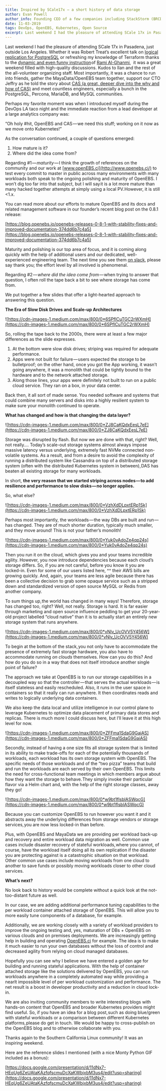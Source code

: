 ```yaml
---
title: Inspired by SCale17x — a short history of data storage
author: Evan Powell
author_info: Founding CEO of a few companies including StackStorm (BRCD) and Nexenta — and CEO & Chairman of OpenEBS/MayaData. ML and DevOps and Python, oh my!
date: 11-03-2019
tags: DevOps, OpenEBS, Kubernetes, Open Source
excerpt: Last weekend I had the pleasure of attending SCale 17x in Pasadena, just outside Los Angeles. Whether it was Robert Treat’s excellent talk on logical replication for PostgreSQL or refreshing my knowledge of Terraform
---
```


Last weekend I had the pleasure of attending SCale 17x in Pasadena, just outside Los Angeles. Whether it was Robert Treat’s excellent talk on [logical replication for PostgreSQL](https://www.socallinuxexpo.org/scale/17x/presentations/postgres-logical-replication-lets-do-it-live) or refreshing my knowledge of Terraform thanks to the [dynamic and even funny instruction](https://www.socallinuxexpo.org/scale/17x/presentations/terraform-50-minutes) of [Rami Al-Ghanmi](https://twitter.com/alghanmi),  it was a great weekend filled with high-quality discussions. Kudos to Ilan and the rest of the all-volunteer organizing staff. Most importantly, it was a chance to run into friends, gather the MayaData/OpenEBS team together, support our CTO Jeffry as he told the story about [CAS (a great, deeper dive into the why and how of CAS)](https://www.socallinuxexpo.org/scale/17x/presentations/container-attached-storage-cas-openebs) and meet countless engineers, especially a bunch in the PostgreSQL, Percona, MariaDB, and MySQL communities.

Perhaps my favorite moment was when I introduced myself during the DevOps LA taco night and the immediate reaction from a lead developer at a large analytics company was:

“Oh holy #hit, OpenEBS and CAS — we need this stuff; working on it now as we move onto Kubernetes!”

As the conversation continued, a couple of questions emerged:

1. How mature is it?
2. Where did the idea come from?

Regarding #1 — *maturity* — I think the growth of references on the community and our work at [www.openEBS.ci](http://www.openebs.ci/) to test every commit to master in public across many environments with many workloads both speak to the ongoing polishing and maturity of OpenEBS. I won’t dig too far into that subject, but I will say it is a lot more mature than many hacked together attempts at simply using a local PV. However, it is still <1.x.

You can read more about our efforts to mature OpenEBS and its docs and related management software in our founder’s recent blog post on the 0.8.1 release:

[https://blog.openebs.io/openebs-releases-0-8-1-with-stability-fixes-and-improved-documentation-374dd6b7c4a5](https://blog.openebs.io/openebs-releases-0-8-1-with-stability-fixes-and-improved-documentation-374dd6b7c4a5)

Maturity and polishing is our top area of focus, and it is coming along quickly with the help of additional users and our dedicated, well-experienced engineering team. The next time you see them [on slack](https://openebs-community.slack.com/), please say thank you; the effort level by all involved is phenomenal.

Regarding #2 — *where did the idea come from* — when trying to answer that question, I often roll the tape back a bit to see where storage has come from.

We put together a few slides that offer a light-hearted approach to answering this question.

**The Era of Slow Disk Drives and Scale-up Architectures**

![https://cdn-images-1.medium.com/max/800/0*6SPflCuTGC2rWXmH](https://cdn-images-1.medium.com/max/800/0*6SPflCuTGC2rWXmH)

So, rolling the tape back to the 2000s, there were at least a few major differences as the slide expresses.

1. At the bottom were slow disk drives; striping was required for adequate performance.
2. Apps were not built for failure — users expected the storage to be bulletproof; on the other hand, once you got the App working, it wasn’t going anywhere, it was a monolith that could be tightly bound to the hardware and to the network attached storage.
3. Along those lines, your apps were definitely not built to run on a public cloud service. They ran on a box, in your data center.

Back then, it all sort of made sense. You needed software and systems that could combine many servers and disks into a highly resilient system to make sure your monolith continued to operate.

**What has changed and how is that changing the data layer?**

![https://cdn-images-1.medium.com/max/800/0*ZJ8CaKQdxEesL7eE](https://cdn-images-1.medium.com/max/800/0*ZJ8CaKQdxEesL7eE)

Storage was disrupted by flash. But now we are done with that, right? Well, not really…. Today’s scale-out storage systems almost always impose massive latency versus underlying, extremely fast NVMe connected non-volatile systems. As a result, and from a desire to avoid the complexity of running a distributed system like Cassandra on top of a distributed storage system (often with the distributed Kubernetes system in between), DAS has beaten all existing storage for many workloads.

In short, **the very reason that we started striping across nodes — to add resilience and performance to slow disks — no longer applies.**

So, what else?

![https://cdn-images-1.medium.com/max/800/0*VzhXdDLpxtERp1Sk](https://cdn-images-1.medium.com/max/800/0*VzhXdDLpxtERp1Sk)

Perhaps most importantly, the workloads — the way DBs are built and run — has changed. They are of much shorter duration, typically much smaller, and they move around! This is not your father’s monolith!

![https://cdn-images-1.medium.com/max/800/0*Yuk0vAdoZe4qp24s](https://cdn-images-1.medium.com/max/800/0*Yuk0vAdoZe4qp24s)

Then you run it on the cloud, which gives you and your teams incredible agility. However, you now introduce dependencies because each cloud’s storage differs. So, if you are not careful, before you know it you are locked-in. Even for some of our users listed here, ^^ their AWS bills are growing quickly. And, again, your teams are less agile because there has been a collective decision to grab some opaque service such as a stripped down and standardized version of open source MySQL or Redis from another company.

To sum things up, the world has changed in many ways! Therefore, storage has changed too, right? Well, not really. Storage is hard. It is far easier through marketing and open source influence peddling to get your 20-year-old project labelled “cloud native” than it is to actually start an entirely new storage system that runs anywhere.

![https://cdn-images-1.medium.com/max/800/0*vNlv_UcOVV5Y456W](https://cdn-images-1.medium.com/max/800/0*vNlv_UcOVV5Y456W)

To begin at the bottom of the stack, you not only have to accommodate the presence of extremely fast storage hardware, you also have to accommodate running *on clouds* themselves. How can you do this? And how do you do so in a way that does not itself introduce another single point of failure?

The approach we take at OpenEBS is to run our storage capabilities in a decoupled way so that the controller — that serves the actual workloads — is itself stateless and easily rescheduled. Also, it runs in the user space in containers so that it really can run anywhere. It then coordinates reads and writes to logically underlying data containers.

We also keep the data local and utilize intelligence in our control plane to leverage Kubernetes to optimize data placement of primary data stores and replicas. There is much more I could discuss here, but I’ll leave it at this high level for now.

![https://cdn-images-1.medium.com/max/800/0*ZFFma1SdaG9GaiAS](https://cdn-images-1.medium.com/max/800/0*ZFFma1SdaG9GaiAS)

Secondly, instead of having a one size fits all storage system that is limited in its ability to make trade-offs for each of the potentially thousands of workloads, each workload has its own storage system with OpenEBS. The specific needs of those workloads and of the “two pizza” teams that build and run the workloads are each served by their own OpenEBS. This limits the need for cross-functional team meetings in which members argue about how they want the storage to behave. They simply invoke their particular flavor via a Helm chart and, with the help of the right storage classes, away they go!

![https://cdn-images-1.medium.com/max/800/0*w9bt1flsblASWqcG](https://cdn-images-1.medium.com/max/800/0*w9bt1flsblASWqcG)

Because you can customize OpenEBS to run however you want it and it abstracts away the underlying differences from storage vendors or storage services, you are now less locked-in than before.

Plus, with OpenEBS and MayaData we are providing per workload back-up and recovery and entire workload data migration as well. Common use cases include disaster recovery of stateful workloads, where you cannot, of course, have the workload itself doing all its own replication if the disaster you are protecting against is a catastrophic situation on that workload. Other common use cases include moving workloads from one cloud to another to save funds or possibly moving workloads closer to other cloud services.

**What’s next?**

No look back to history would be complete without a quick look at the not-too-distant future as well.

In our case, we are adding additional performance tuning capabilities to the per workload container attached storage of OpenEBS. This will allow you to more easily tune components of a database, for example.

Additionally, we are working closely with a variety of workload providers to improve the ongoing testing and, yes, maturation of DBs + OpenEBS on various clouds and on premises deployments. We are increasingly getting help in building and operating [OpenEBS.ci](http://openebs.ci/) for example. The idea is to make it much easier to run your own databases without the loss of control and decreased agility from relying on cloud managed databases.

Hopefully you can see why I believe we have entered a golden age for building and running stateful applications. With the help of container attached storage like the solutions delivered by OpenEBS, you can run workloads anywhere in a completely automated way while providing a nearlt impossible level of per workload customization and performance. The net result is a boost in developer productivity and a reduction in cloud lock-in.

We are also inviting community members to write interesting blogs with hands-on content that OpenEBS and broader Kubernetes providers might find useful. So, if you have an idea for a blog post, such as doing blue/green with stateful workloads or a comparison between different Kubernetes platforms, please do get in touch. We would be happy to cross-publish on the OpenEBS blog and to otherwise collaborate with you.

Thanks again to the Southern California Linux community! It was an inspiring weekend.

Here are the reference slides I mentioned (with a nice Monty Python GIF included as a bonus):

[https://docs.google.com/presentation/d/11dNx7-HEqUg6ZeUAtaKAzfqfscmuDcXaKWbjxbM3us4/edit?usp=sharing](https://docs.google.com/presentation/d/11dNx7-HEqUg6ZeUAtaKAzfqfscmuDcXaKWbjxbM3us4/edit?usp=sharing)
